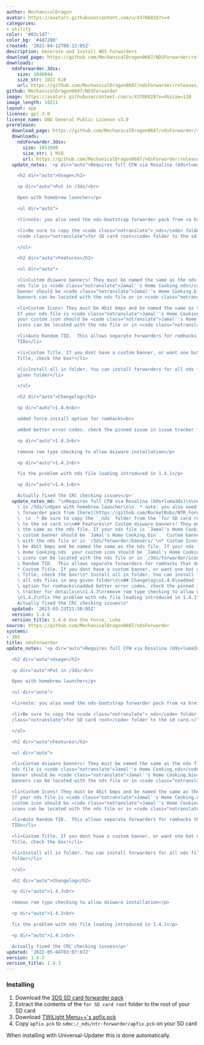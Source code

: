 ```yaml
---
author: MechanicalDragon
avatar: https://avatars.githubusercontent.com/u/43786828?v=4
categories:
- utility
color: '#82c1d7'
color_bg: '#4d7280'
created: '2021-04-12T08:12:05Z'
description: Generate and Install NDS Forwarders
download_page: https://github.com/MechanicalDragon0687/NDSForwarder/releases
downloads:
  ndsForwarder.3dsx:
    size: 1046844
    size_str: 1022 KiB
    url: https://github.com/MechanicalDragon0687/ndsForwarder/releases/download/1.4.3/ndsForwarder.3dsx
github: MechanicalDragon0687/NDSForwarder
image: https://avatars.githubusercontent.com/u/43786828?v=4&size=128
image_length: 10211
layout: app
license: gpl-3.0
license_name: GNU General Public License v3.0
prerelease:
  download_page: https://github.com/MechanicalDragon0687/ndsForwarder/releases/tag/1.4.6
  downloads:
    ndsForwarder.3dsx:
      size: 1051980
      size_str: 1 MiB
      url: https://github.com/MechanicalDragon0687/ndsForwarder/releases/download/1.4.6/ndsForwarder.3dsx
  update_notes: '<p dir="auto">Requires full CFW via Rosalina (b9s+luma3ds)</p>

    <h2 dir="auto">Usage</h2>

    <p dir="auto">Put in /3ds/<br>

    Open with homebrew launcher</p>

    <ul dir="auto">

    <li>note: you also need the nds-bootstrap forwarder pack from <a href="https://github.com/RocketRobz/NTR_Forwarder/releases">here</a>.</li>

    <li>Be sure to copy the <code class="notranslate">_nds</code> folder from the
    <code class="notranslate">for SD card root</code> folder to the sd card.</li>

    </ul>

    <h2 dir="auto">Features</h2>

    <ul dir="auto">

    <li>Custom dsiware banners! They must be named the same as the nds file. If your
    nds file is <code class="notranslate">Jamal''s Home Cooking.nds</code> your custom
    banner should be <code class="notranslate">Jamal''s Home Cooking.bin</code>.  Custom
    banners can be located with the nds file or in <code class="notranslate">/3ds/forwarder/banners/</code></li>

    <li>Custom Icons! They must be 4bit bmps and be named the same as the nds file.
    If your nds file is <code class="notranslate">Jamal''s Home Cooking.nds</code>
    your custom icon should be <code class="notranslate">Jamal''s Home Cooking.bmp</code>.  Custom
    icons can be located with the nds file or in <code class="notranslate">/3ds/forwarder/icons/</code></li>

    <li>Auto Random TID.  This allows separate forwarders for romhacks that dont change
    TIDs</li>

    <li>Custom Title. If you dont have a custom banner, or want one but need a different
    Title, check the box!</li>

    <li>Install all in folder. You can install forwarders for all nds files in any
    given folder</li>

    </ul>

    <h2 dir="auto">Changelog</h2>

    <p dir="auto">1.4.6<br>

    added force install option for romhacks<br>

    added better error codes. check the pinned issue in issue tracker for details</p>

    <p dir="auto">1.4.3<br>

    remove rom type checking to allow dsiware installation</p>

    <p dir="auto">1.4.2<br>

    fix the problem with nds file loading introduced in 1.4.1</p>

    <p dir="auto">1.4.1<br>

    Actually fixed the CRC checking issues</p>'
  update_notes_md: "\nRequires full CFW via Rosalina (b9s+luma3ds)\n\n## Usage\nPut\
    \ in /3ds/\nOpen with homebrew launcher\n\n  * note: you also need the nds-bootstrap\
    \ forwarder pack from [here](https://github.com/RocketRobz/NTR_Forwarder/releases).\
    \  \n  * Be sure to copy the `_nds` folder from the `for SD card root` folder\
    \ to the sd card.\n\n## Features\n* Custom dsiware banners! They must be named\
    \ the same as the nds file. If your nds file is `Jamal's Home Cooking.nds` your\
    \ custom banner should be `Jamal's Home Cooking.bin`.  Custom banners can be located\
    \ with the nds file or in `/3ds/forwarder/banners/`\n* Custom Icons! They must\
    \ be 4bit bmps and be named the same as the nds file. If your nds file is `Jamal's\
    \ Home Cooking.nds` your custom icon should be `Jamal's Home Cooking.bmp`.  Custom\
    \ icons can be located with the nds file or in `/3ds/forwarder/icons/`\n* Auto\
    \ Random TID.  This allows separate forwarders for romhacks that dont change TIDs\n\
    * Custom Title. If you dont have a custom banner, or want one but need a different\
    \ Title, check the box!\n* Install all in folder. You can install forwarders for\
    \ all nds files in any given folder\n\n## Changelog\n1.4.6\nadded force install\
    \ option for romhacks\nadded better error codes. check the pinned issue in issue\
    \ tracker for details\n\n1.4.3\nremove rom type checking to allow dsiware installation\n\
    \n1.4.2\nfix the problem with nds file loading introduced in 1.4.1\n\n1.4.1\n\
    Actually fixed the CRC checking issues\n"
  updated: '2023-03-23T21:58:05Z'
  version: 1.4.6
  version_title: 1.4.6 Use the Force, Luke
source: https://github.com/MechanicalDragon0687/ndsForwarder
systems:
- 3DS
title: ndsForwarder
update_notes: '<p dir="auto">Requires full CFW via Rosalina (b9s+luma3ds)</p>

  <h2 dir="auto">Usage</h2>

  <p dir="auto">Put in /3ds/<br>

  Open with homebrew launcher</p>

  <ul dir="auto">

  <li>note: you also need the nds-bootstrap forwarder pack from <a href="https://github.com/RocketRobz/NTR_Forwarder/releases">here</a>.</li>

  <li>Be sure to copy the <code class="notranslate">_nds</code> folder from the <code
  class="notranslate">for SD card root</code> folder to the sd card.</li>

  </ul>

  <h2 dir="auto">Features</h2>

  <ul dir="auto">

  <li>Custom dsiware banners! They must be named the same as the nds file. If your
  nds file is <code class="notranslate">Jamal''s Home Cooking.nds</code> your custom
  banner should be <code class="notranslate">Jamal''s Home Cooking.bin</code>.  Custom
  banners can be located with the nds file or in <code class="notranslate">/3ds/forwarder/banners/</code></li>

  <li>Custom Icons! They must be 4bit bmps and be named the same as the nds file.
  If your nds file is <code class="notranslate">Jamal''s Home Cooking.nds</code> your
  custom icon should be <code class="notranslate">Jamal''s Home Cooking.bmp</code>.  Custom
  icons can be located with the nds file or in <code class="notranslate">/3ds/forwarder/icons/</code></li>

  <li>Auto Random TID.  This allows separate forwarders for romhacks that dont change
  TIDs</li>

  <li>Custom Title. If you dont have a custom banner, or want one but need a different
  Title, check the box!</li>

  <li>Install all in folder. You can install forwarders for all nds files in any given
  folder</li>

  </ul>

  <h2 dir="auto">Changelog</h2>

  <p dir="auto">1.4.3<br>

  remove rom type checking to allow dsiware installation</p>

  <p dir="auto">1.4.2<br>

  fix the problem with nds file loading introduced in 1.4.1</p>

  <p dir="auto">1.4.1<br>

  Actually fixed the CRC checking issues</p>'
updated: '2022-05-04T03:07:07Z'
version: 1.4.3
version_title: 1.4.3
---
```

### Installing
1. Download the [3DS SD card forwarder pack](https://github.com/RocketRobz/NTR_Forwarder/releases/latest/download/DS.Game.Forwarder.pack.DSi.3DS.SD.Card.7z)
1. Extract the contents of the `for SD card root` folder to the root of your SD card
1. Download [TWiLight Menu++'s apfix.pck](https://raw.githubusercontent.com/TWLBot/Builds/master/extras/apfix.pck)
1. Copy `apfix.pck` to `sdmc:/_nds/ntr-forwarder/apfix.pck` on your SD card

When installing with Universal-Updater this is done automatically.